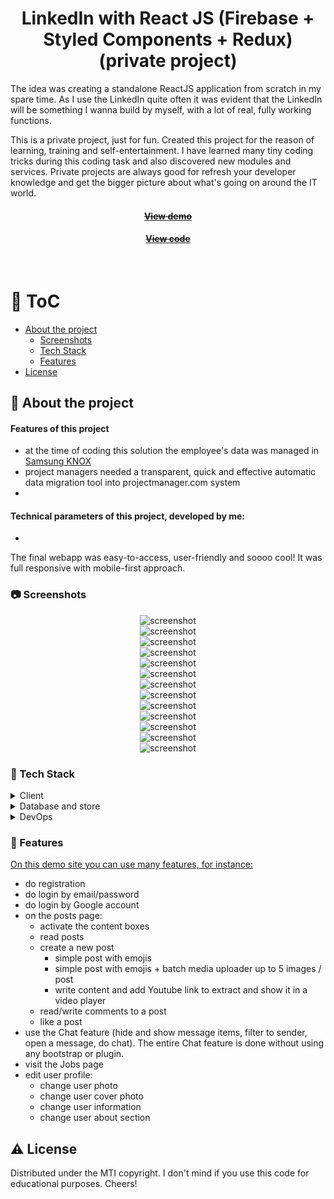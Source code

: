 <div align="center">

  <h1>LinkedIn with React JS (Firebase + Styled Components + Redux) (private project)</h1>

<p align="left">
The idea was creating a standalone ReactJS application from scratch in my spare time. As I use the LinkedIn quite often it was evident that the LinkedIn will be something I wanna build by myself, with a lot of real, fully working functions.
</p>

<p align="left">
    This is a private project, just for fun. Created this project for the reason of learning, training and self-entertainment. I have learned many tiny coding tricks during this coding task and also discovered new modules and services. Private projects are always good for refresh your developer knowledge and get the bigger picture about what's going on around the IT world.
  </p>
   
  <h4>
    <a href="https://rulex-f553b.web.app" target="_blank"><s>View demo</s></a>
  </h4>
  
  <h4>
    <a href="https://github.com/kotelesroberto/linkedin-clone" title="Code"  target="_blank"><s>View code</s></a>
  </h4>

</div>

<br />

<!-- Table of Contents -->

# :notebook_with_decorative_cover: ToC

- [About the project](#star2-about-the-project)
  - [Screenshots](#camera-screenshots)
  - [Tech Stack](#space_invader-tech-stack)
  - [Features](#dart-features)
- [License](#warning-license)

<!-- About the project -->

## :star2: About the project

<p><h4>Features of this project</h4>
  <ul>
    <li>at the time of coding this solution the employee's data was managed in <a href="https://www.samsungknox.com/en/blog/optimizing-technology-to-improve-employee-productivity">Samsung KNOX</a></li>
    <li>project managers needed a transparent, quick and effective automatic data migration tool into projectmanager.com system</li>
    <li></li>
  </ul>
</p>

<p><h4>Technical parameters of this project, developed by me:</h4>
  <ul>
    <li></li>
  </ul>
</p>

<p>
The final webapp was easy-to-access, user-friendly and soooo cool! It was full responsive with mobile-first approach.
</p>

<!-- Screenshots -->

### :camera: Screenshots

<div align="center"> 
  <img src="assets/linkedin-clone.jpg" alt="screenshot" />
</div>
<div align="center"> 
  <img src="assets/linkedin-clone-0.jpg" alt="screenshot" />
</div>
<div align="center"> 
  <img src="assets/linkedin-clone-1.jpg" alt="screenshot" />
</div>
<div align="center"> 
  <img src="assets/linkedin-clone-2.jpg" alt="screenshot" />
</div>
<div align="center"> 
  <img src="assets/linkedin-clone-3.jpg" alt="screenshot" />
</div>
<div align="center"> 
  <img src="assets/linkedin-clone-4.jpg" alt="screenshot" />
</div>
<div align="center"> 
  <img src="assets/linkedin-clone-5.jpg" alt="screenshot" />
</div>
<div align="center"> 
  <img src="assets/linkedin-clone-6.jpg" alt="screenshot" />
</div>
<div align="center"> 
  <img src="assets/linkedin-clone-7.jpg" alt="screenshot" />
</div>
<div align="center"> 
  <img src="assets/linkedin-clone-8.jpg" alt="screenshot" />
</div>
<div align="center"> 
  <img src="assets/linkedin-clone-9.jpg" alt="screenshot" />
</div>
<div align="center"> 
  <img src="assets/linkedin-clone-10.jpg" alt="screenshot" />
</div>
<div align="center"> 
  <img src="assets/linkedin-clone-11.jpg" alt="screenshot" />
</div>

<!-- TechStack -->

### :space_invader: Tech Stack

<details>
  <summary>Client</summary>
  <ul>
    <li><a href="https://react.dev/">React</a></li>
    <li><a href="https://www.styled-components.com/">React styled components</a></li>
    <li><a href="https://react-redux.js.org/">React Redux</a></li>
    <li><a href="https://react.dev/learn/managing-state">State management</a></li>
    <li><a href="https://developer.mozilla.org/en-US/docs/Web/JavaScript"  target="_blank">JavaScript ES7</a></li>
    <li><a href="https://www.w3schools.com/html/html5_semantic_elements.asp" target="_blank">Semantic HTML5</a></li>
    <li><a href="https://sass-lang.com/"  target="_blank">SASS / SCSS</a></li>
  </ul>
</details>

<details>
<summary>Database and store</summary>
  <ul>
    <li><a href="https://firebase.google.com/">Firebase</a></li>
  </ul>
</details>

<details>
<summary>DevOps</summary>
  <ul>
    <li><a href="https://bitbucket.org/">BitBucket</a></li>
    <li><a href="https://www.jslint.com/">JS Lint</a></li>
    <li><a href="https://www.npmjs.com/">NPM JS</a></li>
  </ul>
</details>

<!-- Features -->

### :dart: Features

<p><u>On this demo site you can use many features, for instance:</u></p>
<ul><li>do registration</li><li>do login by email/password</li><li>do login by Google account</li><li>on the posts page:<ul><li>activate the content boxes</li><li>read posts</li><li>create a new post<ul><li>simple post with emojis</li><li>simple post with emojis + batch media uploader up to 5 images / post</li><li>write content and add Youtube link to extract and show it in a video player</li></ul></li><li>read/write comments to a post</li><li>like a post</li></ul></li><li>use the Chat feature (hide and show message items, filter to sender, open a message, do chat). The entire Chat feature is done without using any bootstrap or plugin.</li><li>visit the Jobs page</li><li>edit user profile:<ul><li>change user photo</li><li>change user cover photo</li><li>change user information</li><li>change user about section</li></ul></li></ul>

<!-- License -->

## :warning: License

Distributed under the MTI copyright. I don't mind if you use this code for educational purposes. Cheers!
